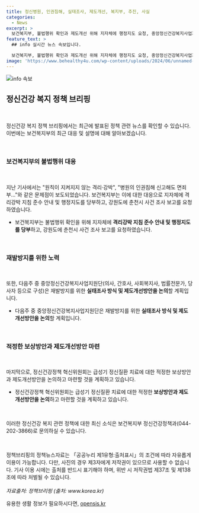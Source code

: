```yaml
---
title: 정신병원, 인권침해, 실태조사, 제도개선, 복지부, 추진, 사실
categories:
  - News
excerpt: >
  보건복지부, 불법행위 확인과 제도개선 위해 지자체에 행정지도 요청, 중앙정신건강복지사업지원단, 재발방지를 위한 회의 개최 예정 등 복지부의 최근 대책 발표 소식. 정신질환자의 인권보호와 적정한 보상방안 등에 대한 제도개선에 대한 구체적인 계획도 함께 밝혀졌다.
feature_text: >
  ## info 실시간 뉴스 속보입니다.

  보건복지부, 불법행위 확인과 제도개선 위해 지자체에 행정지도 요청, 중앙정신건강복지사업지원단, 재발방지를 위한 회의 개최 예정 등 복지부의 최근 대책 발표 소식. 정신질환자의 인권보호와 적정한 보상방안 등에 대한 제도개선에 대한 구체적인 계획도 함께 밝혀졌다.
image: 'https://www.behealthy4u.com/wp-content/uploads/2024/06/unnamed-file.png'
---
```


<p><img src="https://www.behealthy4u.com/wp-content/uploads/2024/06/unnamed-file.png" alt="info 속보" /></p>

<h2 data-ke-size="size26">정신건강 복지 정책 브리핑</h2>

<p data-ke-size="size16">&nbsp;</p>

<p>정신건강 복지 정책 브리핑에서는 최근에 발표된 정책 관련 뉴스를 확인할 수 있습니다. 이번에는 보건복지부의 최근 대응 및 설명에 대해 알아보겠습니다.</p>

<p data-ke-size="size16">&nbsp;</p>

<h3>보건복지부의 불법행위 대응</h3>

<p data-ke-size="size16">&nbsp;</p>

<p>지난 기사에서는 "원칙이 지켜지지 않는 격리·강박", "병원의 인권침해 신고해도 면죄부..."와 같은 문제점이 보도되었습니다. 보건복지부는 이에 대한 대응으로 지자체에 격리강박 지침 준수 안내 및 행정지도를 당부하고, 강원도에 춘천시 사건 조사 보고를 요청하였습니다.</p>

<ul>
  <li>보건복지부는 불법행위 확인을 위해 지자체에 <b>격리강박 지침 준수 안내 및 행정지도를 당부</b>하고, 강원도에 춘천시 사건 조사 보고를 요청하였습니다.</li>
</ul>

<p data-ke-size="size16">&nbsp;</p>

<h3>재발방지를 위한 노력</h3>

<p data-ke-size="size16">&nbsp;</p>

<p>또한, 다음주 중 중앙정신건강복지사업지원단(의사, 간호사, 사회복지사, 법률전문가, 당사자 등으로 구성)은 재발방지를 위한 <b>실태조사 방식 및 제도개선방안을 논의</b>할 계획입니다.</p>

<ul>
  <li>다음주 중 중앙정신건강복지사업지원단은 재발방지를 위한 <b>실태조사 방식 및 제도개선방안을 논의</b>할 계획입니다.</li>
</ul>

<p data-ke-size="size16">&nbsp;</p>

<h3>적정한 보상방안과 제도개선방안 마련</h3>

<p data-ke-size="size16">&nbsp;</p>

<p>마지막으로, 정신건강정책 혁신위원회는 급성기 정신질환 치료에 대한 적정한 보상방안과 제도개선방안을 논의하고 마련할 것을 계획하고 있습니다.</p>

<ul>
  <li>정신건강정책 혁신위원회는 급성기 정신질환 치료에 대한 적정한<b> 보상방안과 제도개선방안을 논의</b>하고 마련할 것을 계획하고 있습니다.</li>
</ul>

<p data-ke-size="size16">&nbsp;</p>

<p>이러한 정신건강 복지 관련 정책에 대한 최신 소식은 보건복지부 정신건강정책과(044-202-3866)로 문의하실 수 있습니다.</p>

<p data-ke-size="size16">&nbsp;</p>

<p>정책브리핑의 정책뉴스자료는 「공공누리 제1유형:출처표시」의 조건에 따라 자유롭게 이용이 가능합니다. 다만, 사진의 경우 제3자에게 저작권이 있으므로 사용할 수 없습니다. 기사 이용 시에는 출처를 반드시 표기해야 하며, 위반 시 저작권법 제37조 및 제138조에 따라 처벌될 수 있습니다. <br> <br>
<em>자료출처: 정책브리핑 (출처: www.korea.kr)</em></p>
유용한 생활 정보가 필요하시다면, <a href="https://opensis.kr" rel="dofollow">opensis.kr</a>


